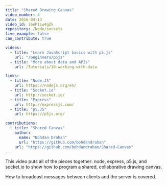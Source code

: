 ```yaml
---
title: "Shared Drawing Canvas"
video_number: 4
date: 2016-04-13
video_id: i6eP1Lw4gZk
repository: /Node/sockets
live_example: false
can_contribute: true

videos:
  - title: "Learn JavaScript basics with p5.js"
    url: "/beginners/p5js"
  - title: "More about data and APIs"
    url: /Tutorials/10-working-with-data

links:
  - title: "Node.JS"
    url: https://nodejs.org/en/
  - title: "Socket.io"
    url: http://socket.io/
  - title: "Express"
    url: http://expressjs.com/
  - title: "p5.JS"
    url: https://p5js.org/

contributions:
  - title: "Shared Canvas"
    author:
      name: "Bohdan Drahan"
      url: "https://github.com/bohdandrahan"
    url: "https://github.com/bohdandrahan/Shared-Canvas"
---
```


This video puts all of the pieces together: node, express, p5.js, and socket.io to show how to program a shared, collaborative drawing canvas.

How to broadcast messages between clients and the server is covered.

